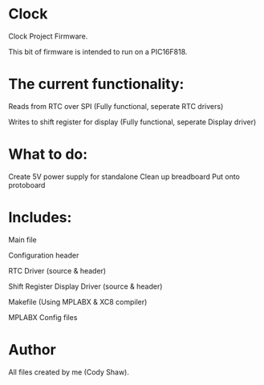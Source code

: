 Clock 
=====

Clock Project Firmware. 


This bit of firmware is intended to run on a PIC16F818.

The current functionality:
=====
Reads from RTC over SPI (Fully functional, seperate RTC drivers)

Writes to shift register for display (Fully functional, seperate Display driver)

What to do:
=====
Create 5V power supply for standalone
Clean up breadboard
Put onto protoboard

Includes:
=====
Main file

Configuration header

RTC Driver (source & header)

Shift Register Display Driver (source & header)


Makefile (Using MPLABX & XC8 compiler)

MPLABX Config files

Author
=====
All files created by me (Cody Shaw). 
